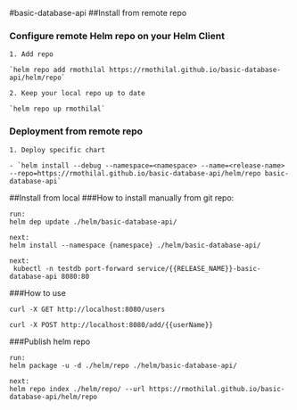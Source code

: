 #basic-database-api
##Install from remote repo
### Configure remote Helm repo on your Helm Client
```
1. Add repo 

`helm repo add rmothilal https://rmothilal.github.io/basic-database-api/helm/repo`

2. Keep your local repo up to date

`helm repo up rmothilal`
```
### Deployment from remote repo
```
1. Deploy specific chart

- `helm install --debug --namespace=<namespace> --name=<release-name> --repo=https://rmothilal.github.io/basic-database-api/helm/repo basic-database-api`
```
##Install from local
###How to install manually from git repo:

```$xslt
run:
helm dep update ./helm/basic-database-api/

next:
helm install --namespace {namespace} ./helm/basic-database-api/

next:
 kubectl -n testdb port-forward service/{{RELEASE_NAME}}-basic-database-api 8080:80
```

###How to use

```$xslt
curl -X GET http://localhost:8080/users 

curl -X POST http://localhost:8080/add/{{userName}}
```

###Publish helm repo
```$xslt
run:
helm package -u -d ./helm/repo ./helm/basic-database-api/

next:
helm repo index ./helm/repo/ --url https://rmothilal.github.io/basic-database-api/helm/repo
```
